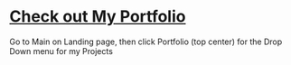 <a href= "https://shaquille.github.io"><h1>Check out My Portfolio</h1></a>
<p>Go to Main on Landing page, then click Portfolio (top center) for the Drop Down menu for my Projects </p>
